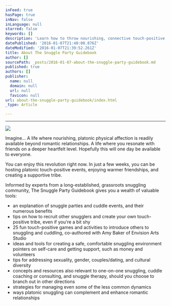 ```yaml
---
inFeed: true
hasPage: true
inNav: false
inLanguage: null
starred: false
keywords: []
description: 'Learn how to throw nourishing, connective touch-positive events'
datePublished: '2016-01-07T21:40:00.876Z'
dateModified: '2016-01-07T21:39:52.261Z'
title: About The Snuggle Party Guidebook
author: []
sourcePath: _posts/2016-01-07-about-the-snuggle-party-guidebook.md
published: true
authors: []
publisher:
  name: null
  domain: null
  url: null
  favicon: null
url: about-the-snuggle-party-guidebook/index.html
_type: Article

---
```

****
![](https://the-grid-user-content.s3-us-west-2.amazonaws.com/122aa9c5-4d5b-44f3-8ee5-7b5e28d9d34a.jpg)

Imagine... A life where nourishing, platonic physical affection is readily available beyond romantic relationships. A life where you resonate with friends on a deeper heartfelt level. Hopefully this will one day be available to everyone.

You can enjoy this revolution right now. In just a few weeks, you can be hosting platonic touch-positive events, enjoying warmer friendships, and creating a supportive tribe.

Informed by experts from a long-established, grassroots snuggling community, The Snuggle Party Guidebook gives you a wealth of valuable tools:

* an explanation of snuggle parties and cuddle events, and their numerous benefits
* tips on how to recruit other snugglers and create your own touch-positive tribe, even if you're a bit shy
* 25 fun touch-positive games and activities to introduce others to snuggling and cuddling, co-authored with Amy Baker of Envision Arts Studio 
* ideas and tools for creating a safe, comfortable snuggling environment
pointers on self-care and getting support, such as money and volunteers 
* tips for addressing sexuality, gender, couples/dating, and cultural diversity 
* concepts and resources also relevant to one-on-one snuggling, cuddle coaching or consulting, and snuggle therapy, should you choose to branch out in other directions 
* strategies for managing even some of the less common dynamics 
* ways platonic snuggling can complement and enhance romantic relationships
